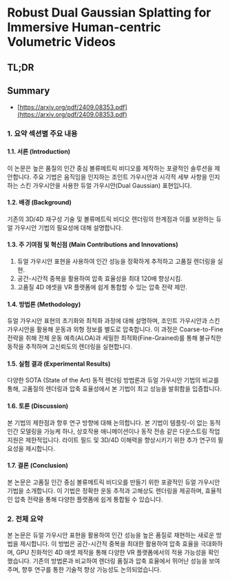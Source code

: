 # Robust Dual Gaussian Splatting for Immersive Human-centric Volumetric Videos
## TL;DR
## Summary
- [https://arxiv.org/pdf/2409.08353.pdf](https://arxiv.org/pdf/2409.08353.pdf)

### 1. 요약 섹션별 주요 내용

#### 1.1. 서론 (Introduction)
이 논문은 높은 품질의 인간 중심 볼류메트릭 비디오를 제작하는 포괄적인 솔루션을 제안합니다. 주요 기법은 움직임을 인지하는 조인트 가우시안과 시각적 세부 사항을 인지하는 스킨 가우시안을 사용한 듀얼 가우시안(Dual Gaussian) 표현입니다.

#### 1.2. 배경 (Background)
기존의 3D/4D 재구성 기술 및 볼류메트릭 비디오 렌더링의 한계점과 이를 보완하는 듀얼 가우시안 기법의 필요성에 대해 설명합니다.

#### 1.3. 주 기여점 및 혁신점 (Main Contributions and Innovations)
1. 듀얼 가우시안 표현을 사용하여 인간 성능을 정확하게 추적하고 고품질 렌더링을 실현.
2. 공간-시간적 중복을 활용하여 압축 효율성을 최대 120배 향상시킴.
3. 고품질 4D 애셋을 VR 플랫폼에 쉽게 통합할 수 있는 압축 전략 제안.

#### 1.4. 방법론 (Methodology)
듀얼 가우시안 표현의 초기화와 최적화 과정에 대해 설명하며, 조인트 가우시안과 스킨 가우시안을 활용해 운동과 외형 정보를 별도로 압축합니다. 이 과정은 Coarse-to-Fine 전략을 취해 전체 운동 예측(ALOA)과 세밀한 최적화(Fine-Grained)를 통해 불규칙한 동작을 추적하며 고신뢰도의 렌더링을 실현합니다.

#### 1.5. 실험 결과 (Experimental Results)
다양한 SOTA (State of the Art) 동적 렌더링 방법론과 듀얼 가우시안 기법의 비교를 통해, 고품질의 렌더링과 압축 효율성에서 본 기법이 최고 성능을 발휘함을 입증합니다.

#### 1.6. 토론 (Discussion)
본 기법의 제한점과 향후 연구 방향에 대해 논의합니다. 본 기법이 템플릿-이 없는 동적 인간 모델링을 가능케 하나, 상호작용 애니메이션이나 동작 전송 같은 다운스트림 작업 지원은 제한적입니다. 라이트 필드 및 3D/4D 이해력을 향상시키기 위한 추가 연구의 필요성을 제시합니다.

#### 1.7. 결론 (Conclusion)
본 논문은 고품질 인간 중심 볼류메트릭 비디오를 만들기 위한 포괄적인 듀얼 가우시안 기법을 소개합니다. 이 기법은 정확한 운동 추적과 고해상도 렌더링을 제공하며, 효율적인 압축 전략을 통해 다양한 플랫폼에 쉽게 통합될 수 있습니다.

### 2. 전체 요약

본 논문은 듀얼 가우시안 표현을 활용하여 인간 성능을 높은 품질로 재현하는 새로운 방법을 제시합니다. 이 방법은 공간-시간적 중복을 최대한 활용하여 압축 효율을 극대화하며, GPU 친화적인 4D 애셋 제작을 통해 다양한 VR 플랫폼에서의 적용 가능성을 확인했습니다. 기존의 방법론과 비교하여 렌더링 품질과 압축 효율에서 뛰어난 성능을 보여주며, 향후 연구를 통한 기술적 향상 가능성도 논의되었습니다.